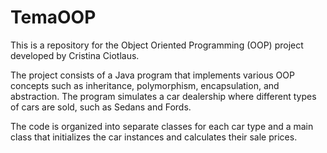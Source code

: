 # TemaOOP
This is a repository for the Object Oriented Programming (OOP) project developed by Cristina Ciotlaus.

The project consists of a Java program that implements various OOP concepts such as inheritance, polymorphism, encapsulation, and abstraction. 
The program simulates a car dealership where different types of cars are sold, such as Sedans and Fords.

The code is organized into separate classes for each car type and a main class that initializes the car instances and calculates their sale prices.
